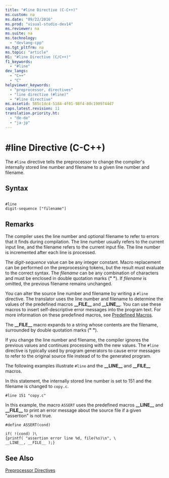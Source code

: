 ```yaml
---
title: "#line Directive (C-C++)"
ms.custom: na
ms.date: "09/22/2016"
ms.prod: "visual-studio-dev14"
ms.reviewer: na
ms.suite: na
ms.technology: 
  - "devlang-cpp"
ms.tgt_pltfrm: na
ms.topic: "article"
H1: "#line Directive (C/C++)"
f1_keywords: 
  - "#line"
dev_langs: 
  - "C++"
  - "C"
helpviewer_keywords: 
  - "preprocessor, directives"
  - "line directive (#line)"
  - "#line directive"
ms.assetid: 585c1dc4-5184-4f01-98f4-80c1909744d7
caps.latest.revision: 11
translation.priority.ht: 
  - "de-de"
  - "ja-jp"
---
```

# #line Directive (C-C++)
The `#line` directive tells the preprocessor to change the compiler's internally stored line number and filename to a given line number and filename.  
  
## Syntax  
  
```  
  
#line   
digit-sequence ["filename"]  
```  
  
## Remarks  
 The compiler uses the line number and optional filename to refer to errors that it finds during compilation. The line number usually refers to the current input line, and the filename refers to the current input file. The line number is incremented after each line is processed.  
  
 The *digit-sequence* value can be any integer constant. Macro replacement can be performed on the preprocessing tokens, but the result must evaluate to the correct syntax. The *filename* can be any combination of characters and must be enclosed in double quotation marks (**" "**). If *filename* is omitted, the previous filename remains unchanged.  
  
 You can alter the source line number and filename by writing a `#line` directive. The translator uses the line number and filename to determine the values of the predefined macros **__FILE\_\_** and **__LINE\_\_**. You can use these macros to insert self-descriptive error messages into the program text. For more information on these predefined macros, see [Predefined Macros](../vs140/predefined-macros.md).  
  
 The **__FILE\_\_** macro expands to a string whose contents are the filename, surrounded by double quotation marks (**" "**).  
  
 If you change the line number and filename, the compiler ignores the previous values and continues processing with the new values. The `#line` directive is typically used by program generators to cause error messages to refer to the original source file instead of to the generated program.  
  
 The following examples illustrate `#line` and the **__LINE\_\_** and **__FILE\_\_** macros.  
  
 In this statement, the internally stored line number is set to 151 and the filename is changed to `copy.c`.  
  
```  
#line 151 "copy.c"  
```  
  
 In this example, the macro `ASSERT` uses the predefined macros **__LINE\_\_** and **__FILE\_\_** to print an error message about the source file if a given "assertion" is not true.  
  
```  
#define ASSERT(cond)  
  
if( !(cond) )\  
{printf( "assertion error line %d, file(%s)\n", \  
__LINE__, __FILE__ );}  
```  
  
## See Also  
 [Preprocessor Directives](../vs140/preprocessor-directives.md)